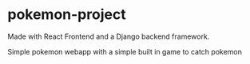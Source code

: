 # pokemon-project

Made with React Frontend and a Django backend framework. 

Simple pokemon webapp with a simple built in game to catch pokemon
